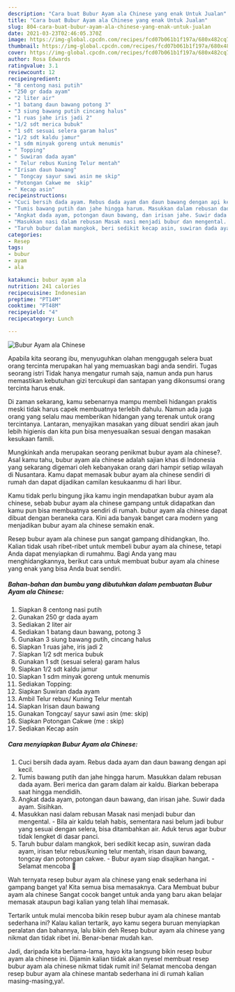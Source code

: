 ```yaml
---
description: "Cara buat Bubur Ayam ala Chinese yang enak Untuk Jualan"
title: "Cara buat Bubur Ayam ala Chinese yang enak Untuk Jualan"
slug: 804-cara-buat-bubur-ayam-ala-chinese-yang-enak-untuk-jualan
date: 2021-03-23T02:46:05.370Z
image: https://img-global.cpcdn.com/recipes/fcd07b061b1f197a/680x482cq70/bubur-ayam-ala-chinese-foto-resep-utama.jpg
thumbnail: https://img-global.cpcdn.com/recipes/fcd07b061b1f197a/680x482cq70/bubur-ayam-ala-chinese-foto-resep-utama.jpg
cover: https://img-global.cpcdn.com/recipes/fcd07b061b1f197a/680x482cq70/bubur-ayam-ala-chinese-foto-resep-utama.jpg
author: Rosa Edwards
ratingvalue: 3.1
reviewcount: 12
recipeingredient:
- "8 centong nasi putih"
- "250 gr dada ayam"
- "2 liter air"
- "1 batang daun bawang potong 3"
- "3 siung bawang putih cincang halus"
- "1 ruas jahe iris jadi 2"
- "1/2 sdt merica bubuk"
- "1 sdt sesuai selera garam halus"
- "1/2 sdt kaldu jamur"
- "1 sdm minyak goreng untuk menumis"
- " Topping"
- " Suwiran dada ayam"
- " Telur rebus Kuning Telur mentah"
- "Irisan daun bawang"
- " Tongcay sayur sawi asin me skip"
- "Potongan Cakwe me  skip"
- " Kecap asin"
recipeinstructions:
- "Cuci bersih dada ayam. Rebus dada ayam dan daun bawang dengan api kecil."
- "Tumis bawang putih dan jahe hingga harum. Masukkan dalam rebusan dada ayam. Beri merica dan garam dalam air kaldu. Biarkan beberapa saat hingga mendidih."
- "Angkat dada ayam, potongan daun bawang, dan irisan jahe. Suwir dada ayam. Sisihkan."
- "Masukkan nasi dalam rebusan Masak nasi menjadi bubur dan mengental. Bila air kaldu telah habis, sementara nasi belum jadi bubur yang sesuai dengan selera, bisa ditambahkan air. Aduk terus agar bubur tidak lengket di dasar panci."
- "Taruh bubur dalam mangkok, beri sedikit kecap asin, suwiran dada ayam, irisan telur rebus/kuning telur mentah, irisan daun bawang, tongcay dan potongan cakwe. Bubur ayam siap disajikan hangat. Selamat mencoba 💐"
categories:
- Resep
tags:
- bubur
- ayam
- ala

katakunci: bubur ayam ala 
nutrition: 241 calories
recipecuisine: Indonesian
preptime: "PT14M"
cooktime: "PT48M"
recipeyield: "4"
recipecategory: Lunch

---
```



![Bubur Ayam ala Chinese](https://img-global.cpcdn.com/recipes/fcd07b061b1f197a/680x482cq70/bubur-ayam-ala-chinese-foto-resep-utama.jpg)

Apabila kita seorang ibu, menyuguhkan olahan menggugah selera buat orang tercinta merupakan hal yang memuaskan bagi anda sendiri. Tugas seorang istri Tidak hanya mengatur rumah saja, namun anda pun harus memastikan kebutuhan gizi tercukupi dan santapan yang dikonsumsi orang tercinta harus enak.

Di zaman  sekarang, kamu sebenarnya mampu membeli hidangan praktis meski tidak harus capek membuatnya terlebih dahulu. Namun ada juga orang yang selalu mau memberikan hidangan yang terenak untuk orang tercintanya. Lantaran, menyajikan masakan yang dibuat sendiri akan jauh lebih higienis dan kita pun bisa menyesuaikan sesuai dengan masakan kesukaan famili. 



Mungkinkah anda merupakan seorang penikmat bubur ayam ala chinese?. Asal kamu tahu, bubur ayam ala chinese adalah sajian khas di Indonesia yang sekarang digemari oleh kebanyakan orang dari hampir setiap wilayah di Nusantara. Kamu dapat memasak bubur ayam ala chinese sendiri di rumah dan dapat dijadikan camilan kesukaanmu di hari libur.

Kamu tidak perlu bingung jika kamu ingin mendapatkan bubur ayam ala chinese, sebab bubur ayam ala chinese gampang untuk didapatkan dan kamu pun bisa membuatnya sendiri di rumah. bubur ayam ala chinese dapat dibuat dengan beraneka cara. Kini ada banyak banget cara modern yang menjadikan bubur ayam ala chinese semakin enak.

Resep bubur ayam ala chinese pun sangat gampang dihidangkan, lho. Kalian tidak usah ribet-ribet untuk membeli bubur ayam ala chinese, tetapi Anda dapat menyiapkan di rumahmu. Bagi Anda yang mau menghidangkannya, berikut cara untuk membuat bubur ayam ala chinese yang enak yang bisa Anda buat sendiri.

<!--inarticleads1-->

##### Bahan-bahan dan bumbu yang dibutuhkan dalam pembuatan Bubur Ayam ala Chinese:

1. Siapkan 8 centong nasi putih
1. Gunakan 250 gr dada ayam
1. Sediakan 2 liter air
1. Sediakan 1 batang daun bawang, potong 3
1. Gunakan 3 siung bawang putih, cincang halus
1. Siapkan 1 ruas jahe, iris jadi 2
1. Siapkan 1/2 sdt merica bubuk
1. Gunakan 1 sdt (sesuai selera) garam halus
1. Siapkan 1/2 sdt kaldu jamur
1. Siapkan 1 sdm minyak goreng untuk menumis
1. Sediakan  Topping:
1. Siapkan  Suwiran dada ayam
1. Ambil  Telur rebus/ Kuning Telur mentah
1. Siapkan Irisan daun bawang
1. Gunakan  Tongcay/ sayur sawi asin (me: skip)
1. Siapkan Potongan Cakwe (me : skip)
1. Sediakan  Kecap asin




<!--inarticleads2-->

##### Cara menyiapkan Bubur Ayam ala Chinese:

1. Cuci bersih dada ayam. Rebus dada ayam dan daun bawang dengan api kecil.
1. Tumis bawang putih dan jahe hingga harum. Masukkan dalam rebusan dada ayam. Beri merica dan garam dalam air kaldu. Biarkan beberapa saat hingga mendidih.
1. Angkat dada ayam, potongan daun bawang, dan irisan jahe. Suwir dada ayam. Sisihkan.
1. Masukkan nasi dalam rebusan Masak nasi menjadi bubur dan mengental. - Bila air kaldu telah habis, sementara nasi belum jadi bubur yang sesuai dengan selera, bisa ditambahkan air. Aduk terus agar bubur tidak lengket di dasar panci.
1. Taruh bubur dalam mangkok, beri sedikit kecap asin, suwiran dada ayam, irisan telur rebus/kuning telur mentah, irisan daun bawang, tongcay dan potongan cakwe. - Bubur ayam siap disajikan hangat. - Selamat mencoba 💐




Wah ternyata resep bubur ayam ala chinese yang enak sederhana ini gampang banget ya! Kita semua bisa memasaknya. Cara Membuat bubur ayam ala chinese Sangat cocok banget untuk anda yang baru akan belajar memasak ataupun bagi kalian yang telah lihai memasak.

Tertarik untuk mulai mencoba bikin resep bubur ayam ala chinese mantab sederhana ini? Kalau kalian tertarik, ayo kamu segera buruan menyiapkan peralatan dan bahannya, lalu bikin deh Resep bubur ayam ala chinese yang nikmat dan tidak ribet ini. Benar-benar mudah kan. 

Jadi, daripada kita berlama-lama, hayo kita langsung bikin resep bubur ayam ala chinese ini. Dijamin kalian tiidak akan nyesel membuat resep bubur ayam ala chinese nikmat tidak rumit ini! Selamat mencoba dengan resep bubur ayam ala chinese mantab sederhana ini di rumah kalian masing-masing,ya!.

